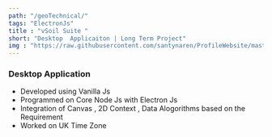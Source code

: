 ```yaml
---
path: "/geoTechnical/"
tags: "ElectronJs"
title : "vSoil Suite "
short: "Desktop  Applicaiton | Long Term Project"
img : "https://raw.githubusercontent.com/santynaren/ProfileWebsite/master/vsoil%20suite.png"
---
```


### Desktop  Application #

* Developed using Vanilla Js
* Programmed on Core Node Js with Electron Js
* Integration of Canvas , 2D Context , Data Alogorithms based on the Requirement
* Worked on UK Time Zone